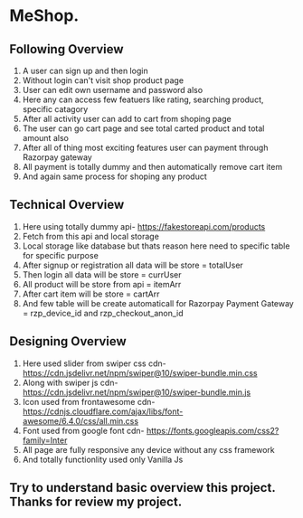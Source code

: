# MeShop.

## Following Overview
1. A user can sign up and then login 
2. Without login can't visit shop product page
3. User can edit own username and password also
4. Here any can access few featuers like rating, searching product, specific catagory
5. After all activity user can add to cart from shoping page
6. The user can go cart page and see total carted product and total amount also
7. After all of thing most exciting features user can payment through Razorpay gateway
8. All payment is totally dummy and then automatically remove cart item
9. And again same process for shoping any product 


## Technical Overview
1. Here using totally dummy api-  https://fakestoreapi.com/products
2. Fetch from this api and local storage
3. Local storage like database but thats reason here need to specific table for specific purpose
4. After signup or registration all data will be store =  totalUser
5. Then login all data will be store =  currUser
6. All product will be store from api = itemArr
7. After cart item will be store = cartArr
8. And few table will be create automaticall for Razorpay Payment Gateway = rzp_device_id and rzp_checkout_anon_id


## Designing Overview
1. Here used slider from swiper css cdn- https://cdn.jsdelivr.net/npm/swiper@10/swiper-bundle.min.css
2. Along with swiper js cdn- https://cdn.jsdelivr.net/npm/swiper@10/swiper-bundle.min.js
3. Icon used from frontawesome cdn- https://cdnjs.cloudflare.com/ajax/libs/font-awesome/6.4.0/css/all.min.css
4. Font used from google font cdn- https://fonts.googleapis.com/css2?family=Inter
5. All page are fully responsive any device without any css framework
6. And totally functionlity used only Vanilla Js


## Try to understand basic overview this project. Thanks for review my project.




